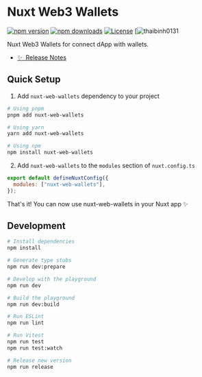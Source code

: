 <!--
Get your module up and running quickly.

Find and replace all on all files (CMD+SHIFT+F):
- Name: My Module
- Package name: my-module
- Description: My new Nuxt module
-->

# Nuxt Web3 Wallets

[![npm version][npm-version-src]][npm-version-href]
[![npm downloads][npm-downloads-src]][npm-downloads-href]
[![License][license-src]][license-href]
[![thaibinh0131][nuxt-href]

Nuxt Web3 Wallets for connect dApp with wallets.

- [✨ &nbsp;Release Notes](/CHANGELOG.md)
  <!-- - [🏀 Online playground](https://stackblitz.com/github/your-org/my-module?file=playground%2Fapp.vue) -->
  <!-- - [📖 &nbsp;Documentation](https://example.com) -->

## Quick Setup

1. Add `nuxt-web-wallets` dependency to your project

```bash
# Using pnpm
pnpm add nuxt-web-wallets

# Using yarn
yarn add nuxt-web-wallets

# Using npm
npm install nuxt-web-wallets
```

2. Add `nuxt-web-wallets` to the `modules` section of `nuxt.config.ts`

```js
export default defineNuxtConfig({
  modules: ["nuxt-web-wallets"],
});
```

That's it! You can now use nuxt-web-wallets in your Nuxt app ✨

## Development

```bash
# Install dependencies
npm install

# Generate type stubs
npm run dev:prepare

# Develop with the playground
npm run dev

# Build the playground
npm run dev:build

# Run ESLint
npm run lint

# Run Vitest
npm run test
npm run test:watch

# Release new version
npm run release
```

<!-- Badges -->

[npm-version-src]: https://img.shields.io/npm/v/nuxt-web3-wallets/latest.svg?style=flat&colorA=18181B&colorB=28CF8D
[npm-version-href]: https://www.npmjs.com/package/nuxt-web3-wallets
[npm-downloads-src]: https://img.shields.io/npm/dm/nuxt-web3-wallets.svg?style=flat&colorA=18181B&colorB=28CF8D
[npm-downloads-href]: https://npmjs.com/package/nuxt-web3-wallets
[license-src]: https://img.shields.io/npm/l/nuxt-web3-wallets.svg?style=flat&colorA=18181B&colorB=28CF8D
[license-href]: https://npmjs.com/package/nuxt-web3-wallets
[nuxt-src]: https://thaibinh0131-me.onrender.com/avatar.jpg
[nuxt-href]: https://thaibinh0131-me.onrender.com/

